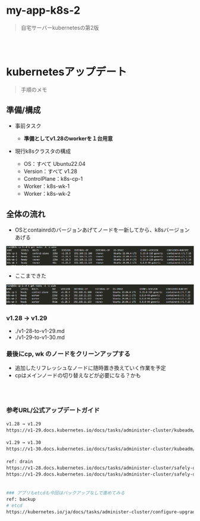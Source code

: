 # my-app-k8s-2
> 自宅サーバーkubernetesの第2版

<br><br>

# kubernetesアップデート
> 手順のメモ

## 準備/構成

- 事前タスク
  - **準備としてv1.28のworkerを１台用意**

- 現行k8sクラスタの構成
  - OS：すべて Ubuntu22.04
  - Version：すべて v1.28
  - ControlPlane：k8s-cp-1
  - Worker：k8s-wk-1
  - Worker：k8s-wk-2

## 全体の流れ

- OSとcontainrdのバージョンあげてノードを一新してから、k8sバージョンあげる

![画像1](./wk3-join.PNG)

- ここまできた

![画像2](./replace-worker.PNG)


### v1.28 → v1.29
- ./v1-28-to-v1-29.md
- ./v1-29-to-v1-30.md

### 最後にcp, wk のノードをクリーンアップする
- 追加したリフレッシュなノードに随時置き換えていく作業を予定
- cpはメインノードの切り替えなどが必要になる？かも


<br><br>

### 参考URL/公式アップデートガイド
```bash
v1.28 → v1.29
https://v1-29.docs.kubernetes.io/docs/tasks/administer-cluster/kubeadm/kubeadm-upgrade/

v1.29 → v1.30
https://v1-30.docs.kubernetes.io/docs/tasks/administer-cluster/kubeadm/kubeadm-upgrade/

ref: drain
https://v1-28.docs.kubernetes.io/docs/tasks/administer-cluster/safely-drain-node/
https://v1-29.docs.kubernetes.io/docs/tasks/administer-cluster/safely-drain-node/


### アプリもetcdも今回はバックアップなしで進めてみる
ref: backup
# etcd
https://kubernetes.io/ja/docs/tasks/administer-cluster/configure-upgrade-etcd/#etcd%E3%82%AF%E3%83%A9%E3%82%B9%E3%82%BF%E3%83%BC%E3%81%AE%E3%83%90%E3%83%83%E3%82%AF%E3%82%A2%E3%83%83%E3%83%97

```
